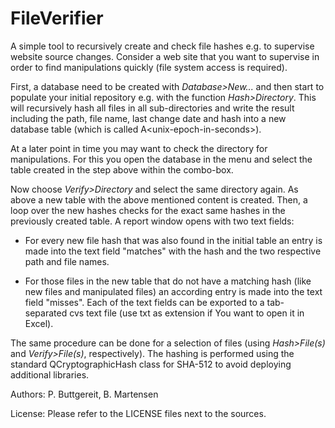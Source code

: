 # FileVerifier

A simple tool to recursively create and check file hashes e.g. to supervise website source changes. Consider a web site that you want to supervise in order to find manipulations quickly (file system access is required).

First, a database need to be created with *Database\>New...* and then start to populate your initial repository e.g. with the function *Hash\>Directory*. This will recursively hash all files in all sub-directories and write the result including the path, file name, last change date and hash into a new database table (which is called A\<unix-epoch-in-seconds\>).
  
At a later point in time you may want to check the directory for manipulations. For this you open the database in the menu and select the table created in the step above within the combo-box.

Now choose *Verify\>Directory* and select the same directory again. As above a new table with the above mentioned content is created. Then, a loop over the new hashes checks for the exact same hashes in the previously created table. A report window opens with two text fields:

- For every new file hash that was also found in the initial table an entry is made into the text field "matches" with the hash and the two respective path and file names.

- For those files in the new table that do not have a matching hash (like new files and manipulated files) an according entry is made into the text field "misses". Each of the text fields can be exported to a tab-separated cvs text file (use txt as extension if You want to open it in Excel).

The same procedure can be done for a selection of files (using *Hash\>File(s)* and *Verify\>File(s)*, respectively). The hashing is performed using the standard QCryptographicHash class for SHA-512 to avoid deploying additional libraries.

Authors: P. Buttgereit, B. Martensen

License: Please refer to the LICENSE files next to the sources.
